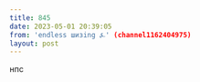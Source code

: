 ```yaml
---
title: 845
date: 2023-05-01 20:39:05
from: 'endless шизing ⍼' (channel1162404975)
layout: post
---
```


нпс
